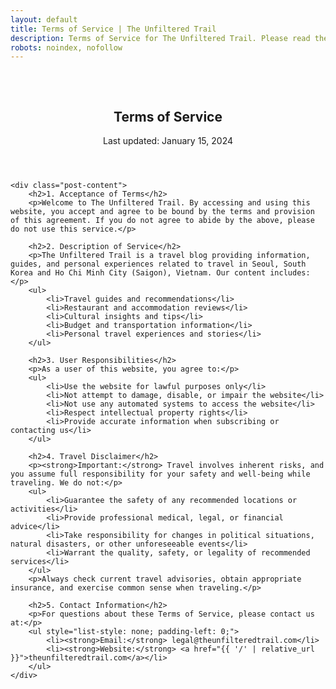 ```yaml
---
layout: default
title: Terms of Service | The Unfiltered Trail
description: Terms of Service for The Unfiltered Trail. Please read these terms before using our website.
robots: noindex, nofollow
---
```


<section class="container" style="padding-top: 2rem; max-width: 800px;">
    <header class="post-header">
        <h1>Terms of Service</h1>
        <p>Last updated: January 15, 2024</p>
    </header>

    <div class="post-content">
        <h2>1. Acceptance of Terms</h2>
        <p>Welcome to The Unfiltered Trail. By accessing and using this website, you accept and agree to be bound by the terms and provision of this agreement. If you do not agree to abide by the above, please do not use this service.</p>

        <h2>2. Description of Service</h2>
        <p>The Unfiltered Trail is a travel blog providing information, guides, and personal experiences related to travel in Seoul, South Korea and Ho Chi Minh City (Saigon), Vietnam. Our content includes:</p>
        <ul>
            <li>Travel guides and recommendations</li>
            <li>Restaurant and accommodation reviews</li>
            <li>Cultural insights and tips</li>
            <li>Budget and transportation information</li>
            <li>Personal travel experiences and stories</li>
        </ul>

        <h2>3. User Responsibilities</h2>
        <p>As a user of this website, you agree to:</p>
        <ul>
            <li>Use the website for lawful purposes only</li>
            <li>Not attempt to damage, disable, or impair the website</li>
            <li>Not use any automated systems to access the website</li>
            <li>Respect intellectual property rights</li>
            <li>Provide accurate information when subscribing or contacting us</li>
        </ul>

        <h2>4. Travel Disclaimer</h2>
        <p><strong>Important:</strong> Travel involves inherent risks, and you assume full responsibility for your safety and well-being while traveling. We do not:</p>
        <ul>
            <li>Guarantee the safety of any recommended locations or activities</li>
            <li>Provide professional medical, legal, or financial advice</li>
            <li>Take responsibility for changes in political situations, natural disasters, or other unforeseeable events</li>
            <li>Warrant the quality, safety, or legality of recommended services</li>
        </ul>
        <p>Always check current travel advisories, obtain appropriate insurance, and exercise common sense when traveling.</p>

        <h2>5. Contact Information</h2>
        <p>For questions about these Terms of Service, please contact us at:</p>
        <ul style="list-style: none; padding-left: 0;">
            <li><strong>Email:</strong> legal@theunfilteredtrail.com</li>
            <li><strong>Website:</strong> <a href="{{ '/' | relative_url }}">theunfilteredtrail.com</a></li>
        </ul>
    </div>
</section>